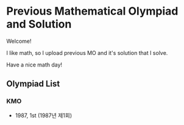 # Previous Mathematical Olympiad and Solution
Welcome!

I like math, so I upload previous MO and it's solution that I solve.

Have a nice math day!
## Olympiad List
### KMO
- 1987, 1st (1987년 제1회)
